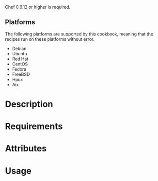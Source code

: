 Chef 0.9.12 or higher is required.

Platforms
---------

The following platforms are supported by this cookbook, meaning that the recipes run on these platforms without error.

* Debian
* Ubuntu
* Red Hat
* CentOS
* Fedora
* FreeBSD
* Hpux
* Aix


Description
===========

Requirements
============

Attributes
==========

Usage
=====

